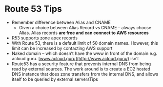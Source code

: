 # Route 53 Tips

* Remember difference between Alias and CNAME
  * Given a choice between Alias Record vs CNAME – always choose Alias. Alias records **are free and can connect to AWS resources**
* R53 supports zone apex records
* With Route 53, there is a default limit of 50 domain names. However, this limit can be increased by contacting AWS support
* Naked domain – which doesn’t have the www in front of the domain e.g. acloud.guru. [www.acloud.guru](http://www.acloud.guru/) isn’t
* Route53 has a security feature that prevents internal DNS from being read by external sources. The work around is to create a EC2 hosted DNS instance that does zone transfers from the internal DNS, and allows itself to be queried by external serversTips

